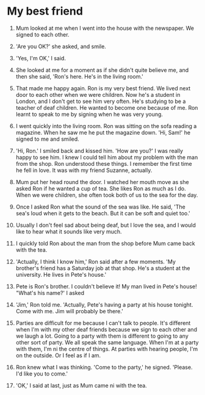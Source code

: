 # My best friend

1. Mum looked at me when I went into the house with the newspaper. We signed to each other.

2. 'Are you OK?' she asked, and smile.

3. 'Yes, I'm OK,' I said.

4. She looked at me for a moment as if she didn't quite believe me, and then she said, 'Ron's here. He's in the living room.'

5. That made me happy again. Ron is my very best friend. We lived next door to each other when we were children. Now he's a student in London, and I don't get to see him very often. He's studying to be a teacher of deaf children. He wanted to become one because of me. Ron learnt to speak to me by signing when he was very young.

6. I went quickly into the living room. Ron was sitting on the sofa reading a magazine. When he saw me he put the magazine down. 'Hi, Sam!' he signed to me and smiled.

7. 'Hi, Ron.' I smiled back and kissed him. 'How are you?' I was really happy to see him. I knew I could tell him about my problem with the man from the shop. Ron understood these things. I remember the first time he fell in love. It was with my friend Suzanne, actually.

8. Mum put her head round the door. I watched her mouth move as she asked Ron if he wanted a cup of tea. She likes Ron as much as I do. When we were children, she often took both of us to the sea for the day.

9. Once I asked Ron what the sound of the sea was like. He said, 'The sea's loud when it gets to the beach. But it can be soft and quiet too.'

10. Usually I don't feel sad about being deaf, but I love the sea, and I would like to hear what it sounds like very much.

11. I quickly told Ron about the man from the shop before Mum came back with the tea.

12. 'Actually, I think I know him,' Ron said after a few moments. 'My brother's friend has a Saturday job at that shop. He's a student at the university. He lives in Pete's house.'

13. Pete is Ron's brother. I couldn't believe it! My man lived in Pete's house! "What's his name?' I asked

14. 'Jim,' Ron told me. 'Actually, Pete's having a party at his house tonight. Come with me. Jim will probably be there.'

15. Parties are difficult for me because I can't talk to people. It's different when I'm with my other deaf friends because we sign to each other and we laugh a lot. Going to a party with them is different to going to any other sort of party. We all speak the same language. When I'm at a party with them, I'm ni the centre of things. At parties with hearing people, I'm on the outside. Or I feel as if I am.

16. Ron knew what I was thinking. 'Come to the party,' he signed. 'Please. I'd like you to come.'

17. 'OK,' I said at last, just as Mum came ni with the tea.
